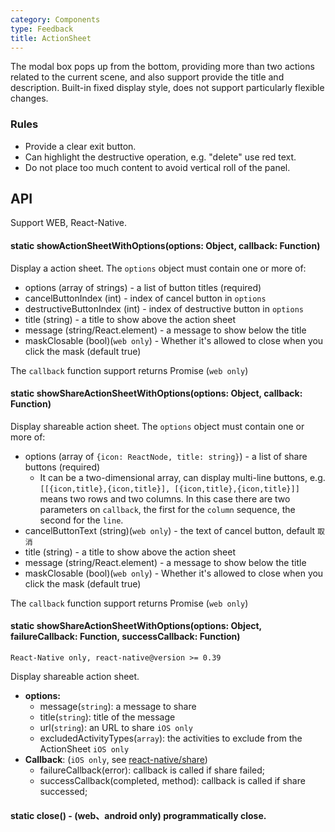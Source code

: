 ```yaml
---
category: Components
type: Feedback
title: ActionSheet
---
```


The modal box pops up from the bottom, providing more than two actions related to the current scene, and also support provide the title and description. Built-in fixed display style, does not support particularly flexible changes.

### Rules

- Provide a clear exit button.
- Can highlight the destructive operation, e.g. "delete" use red text.
- Do not place too much content to avoid vertical roll of the panel.


## API

Support WEB, React-Native.

#### static showActionSheetWithOptions(options: Object, callback: Function)

Display a action sheet. The `options` object must contain one or more of:

- options (array of strings) - a list of button titles (required)
- cancelButtonIndex (int) - index of cancel button in `options`
- destructiveButtonIndex (int) - index of destructive button in `options`
- title (string) - a title to show above the action sheet
- message (string/React.element) - a message to show below the title
- maskClosable (bool)(`web only`) - Whether it's allowed to close when you click the mask (default true)

The `callback` function support returns Promise (`web only`)

#### static showShareActionSheetWithOptions(options: Object, callback: Function)

Display shareable action sheet. The `options` object must contain one or more of:

- options (array of `{icon: ReactNode, title: string}`) - a list of share buttons (required)
    - It can be a two-dimensional array, can display multi-line buttons, e.g. `[[{icon,title},{icon,title}], [{icon,title},{icon,title}]]` means two rows and two columns. In this case there are two parameters on `callback`, the first for the `column` sequence, the second for the `line`.
- cancelButtonText (string)(`web only`) - the text of cancel button, default `取消`
- title (string) - a title to show above the action sheet
- message (string/React.element) - a message to show below the title
- maskClosable (bool)(`web only`) - Whether it's allowed to close when you click the mask (default true)

The `callback` function support returns Promise (`web only`)

#### static showShareActionSheetWithOptions(options: Object, failureCallback: Function, successCallback: Function)

`React-Native only, react-native@version >= 0.39`

Display shareable action sheet.

- **options:**
  - message(`string`): a message to share
  - title(`string`): title of the message
  - url(`string`): an URL to share `iOS only`
  - excludedActivityTypes(`array`): the activities to exclude from the ActionSheet `iOS only`
- **Callback**: (`iOS only`, see [react-native/share](https://github.com/facebook/react-native/blob/master/Libraries/Share/Share.js#L80))
  - failureCallback(error): callback is called if share failed;
  - successCallback(completed, method): callback is called if share successed;

#### static close() - (web、android only) programmatically close.
